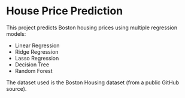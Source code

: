 # House Price Prediction

This project predicts Boston housing prices using multiple regression models:
- Linear Regression
- Ridge Regression
- Lasso Regression
- Decision Tree
- Random Forest

The dataset used is the Boston Housing dataset (from a public GitHub source).

